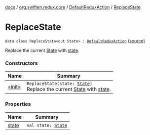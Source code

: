 [docs](../../../index.md) / [org.swiften.redux.core](../../index.md) / [DefaultReduxAction](../index.md) / [ReplaceState](./index.md)

# ReplaceState

`data class ReplaceState<out State> : `[`DefaultReduxAction`](../index.md) [(source)](https://github.com/protoman92/KotlinRedux/tree/master/common/common-core/src/main/kotlin/org/swiften/redux/core/Preset.kt#L15)

Replace the current [State](index.md#State) with [state](state.md).

### Constructors

| Name | Summary |
|---|---|
| [&lt;init&gt;](-init-.md) | `ReplaceState(state: `[`State`](index.md#State)`)`<br>Replace the current [State](index.md#State) with [state](state.md). |

### Properties

| Name | Summary |
|---|---|
| [state](state.md) | `val state: `[`State`](index.md#State) |
